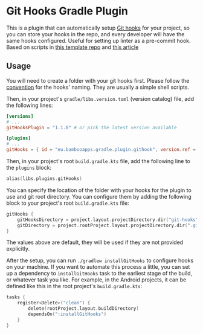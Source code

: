 # Git Hooks Gradle Plugin

This is a plugin that can automatically setup [Git hooks](https://git-scm.com/book/en/v2/Customizing-Git-Git-Hooks) for your project, so you can store your hooks in the repo, and every developer will have the same hooks configured. Useful for setting up linter as a pre-commit hook. Based on scripts in [this template repo](https://github.com/AdamMc331/AndroidAppTemplate/blob/development/buildscripts/githooks.gradle) and [this article](https://blog.sebastiano.dev/ooga-chaka-git-hooks-to-enforce-code-quality/)

## Usage

You will need to create a folder with your git hooks first. Please follow the [convention](https://git-scm.com/docs/githooks) for the hooks' naming. They are usually a simple shell scripts.

Then, in your project's `gradle/libs.version.toml` (version catalog) file, add the following lines:

```toml
[versions]
# ...
gitHooksPlugin = "1.1.0" # or pick the latest version available

[plugins]
# ...
gitHooks = { id = "eu.bambooapps.gradle.plugin.githook", version.ref = "gitHooksPlugin" }
```

Then, in your project's root `build.gradle.kts` file, add the following line to the `plugins` block:

```kotlin
alias(libs.plugins.gitHooks)
```

You can specify the location of the folder with your hooks for the plugin to use and git root directory. You can configure them by adding the following block to your project's root `build.gradle.kts` file:

```kotlin
gitHooks {
    gitHooksDirectory = project.layout.projectDirectory.dir("git-hooks") // or any other path where you put your hooks
    gitDirectory = project.rootProject.layout.projectDirectory.dir(".git")
}
```

The values above are default, they will be used if they are not provided explicitly.

After the setup, you can run `./gradlew installGitHooks` to configure hooks on your machine. If you want to automate this process a little, you can set up a dependency to `installGitHooks` task to the earliest stage of the build, or whatever task you like. For example, in the Android projects, it can be defined like this in the root project's `build.gradle.kts`:

```kotlin
tasks {
    register<Delete>("clean") {
        delete(rootProject.layout.buildDirectory)
        dependsOn(":installGitHooks")
    }
}
```
